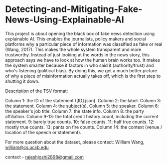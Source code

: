 # Detecting-and-Mitigating-Fake-News-Using-Explainable-AI

This project is about opening the black box of fake news detection using explainable AI. This enables the journalists, policy makers and social platforms why a particular piece of information was classified as fake or real (Wang, 2017).  This makes the whole system transparent and more trustworthy. Instead of just looking at the words in the news story, this approach says we have to look at how the human brain works too. It makes the system smarter because it factors in who said it (authority/trust) and who's listening (political bias). By doing this, we get a much better picture of why a piece of misinformation actually takes off, which is the first step to shutting it down.

Description of the TSV format:

Column 1: the ID of the statement ([ID].json).
Column 2: the label.
Column 3: the statement.
Column 4: the subject(s).
Column 5: the speaker.
Column 6: the speaker's job title.
Column 7: the state info.
Column 8: the party affiliation.
Column 9-13: the total credit history count, including the current statement.
9: barely true counts.
10: false counts.
11: half true counts.
12: mostly true counts.
13: pants on fire counts.
Column 14: the context (venue / location of the speech or statement).

For more question about the dataset, please contact:
William Wang, william@cs.ucsb.edu

contact - rajeshjoshi2898@gmail.com
